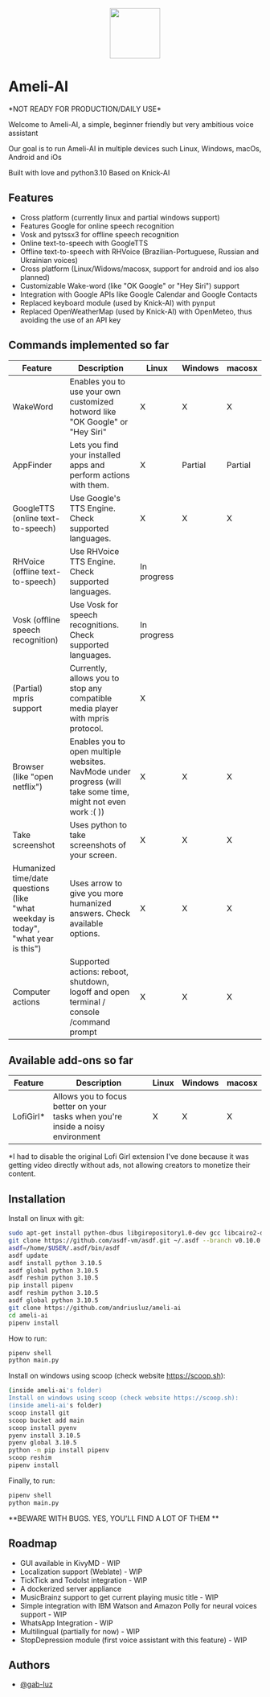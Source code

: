 <p align="center">
<img src="https://raw.githubusercontent.com/gab-luz/ameli-ai/main/ameliai_logo.png" width="100" height="100">

# Ameli-AI
</p>
*NOT READY FOR PRODUCTION/DAILY USE*

Welcome to Ameli-AI, a simple, beginner friendly but very ambitious voice assistant

Our goal is to run Ameli-AI in multiple devices such Linux, Windows, macOs, Android and iOs

Built with love and python3.10
Based on Knick-AI

## Features

- Cross platform (currently linux and partial windows support)
- Features Google for online speech recognition
- Vosk and pytssx3 for offline speech recognition
- Online text-to-speech with GoogleTTS
- Offline text-to-speech with RHVoice (Brazilian-Portuguese, Russian and Ukrainian voices)
- Cross platform (Linux/Widows/macosx, support for android and ios also planned)
- Customizable Wake-word (like "OK Google" or "Hey Siri") support
- Integration with Google APIs like Google Calendar and Google Contacts
- Replaced keyboard module (used by Knick-AI) with pynput
- Replaced OpenWeatherMap (used by Knick-AI) with OpenMeteo, thus avoiding the use of an API key

## Commands implemented so far 
| Feature  | Description| Linux  | Windows  | macosx  |
|---|---|---|---|---|
| WakeWord  | Enables you to use your own customized hotword like "OK Google" or "Hey Siri" | X  | X  |X|
| AppFinder  | Lets you find your installed apps and perform actions with them.  | X  | Partial  |Partial|
| GoogleTTS (online text-to-speech) | Use Google's TTS Engine. Check supported languages. | X  | X  |X|
| RHVoice (offline text-to-speech)  |  Use RHVoice TTS Engine. Check supported languages. | In progress  |   ||
| Vosk (offline speech recognition)  | Use Vosk for speech recognitions. Check supported languages.  | In progress  |   ||
| (Partial) mpris support  | Currently, allows you to stop any compatible media player with mpris protocol. | X  |  ||
| Browser (like "open netflix")  | Enables you to open multiple websites. NavMode under progress (will take some time, might not even work :( ))  | X  | X  |X|
| Take screenshot  | Uses python to take screenshots of your screen.  | X  | X  |X|
| Humanized time/date questions (like <br />"what weekday is today", <br />"what year is this")  | Uses arrow to give you more humanized answers. Check available options.  | X  | X  |X|
| Computer actions | Supported actions: reboot, shutdown, logoff and open terminal / console /command prompt   | X  | X  |X|

## Available add-ons so far
| Feature  | Description| Linux  | Windows  | macosx  |
|---|---|---|---|---|
| LofiGirl*  | Allows you to focus better on your <br /> tasks when you're inside a noisy environment | X  | X  | X|

*I had to disable the original Lofi Girl extension I've done because it was getting video directly without ads, not allowing creators to monetize their content.

## Installation

Install on linux with git:

```bash
sudo apt-get install python-dbus libgirepository1.0-dev gcc libcairo2-dev pkg-config python3-dev gir1.2-gtk-3.0 libplayerctl-dev libdbus-1-dev libdbus-glib-1-dev python3-pyaudio libcairo2-dev pkg-config python3-dev
git clone https://github.com/asdf-vm/asdf.git ~/.asdf --branch v0.10.0
asdf=/home/$USER/.asdf/bin/asdf
asdf update
asdf install python 3.10.5
asdf global python 3.10.5
asdf reshim python 3.10.5
pip install pipenv
asdf reshim python 3.10.5
asdf global python 3.10.5
git clone https://github.com/andriusluz/ameli-ai
cd ameli-ai
pipenv install
```
How to run:

```bash
pipenv shell
python main.py
```

Install on windows using scoop (check website https://scoop.sh):
```bash
(inside ameli-ai's folder)
Install on windows using scoop (check website https://scoop.sh):
(inside ameli-ai's folder)
scoop install git
scoop bucket add main
scoop install pyenv
pyenv install 3.10.5
pyenv global 3.10.5
python -m pip install pipenv
scoop reshim
pipenv install
```

Finally, to run:
```bash
pipenv shell
python main.py
```
**BEWARE WITH BUGS. YES, YOU'LL FIND A LOT OF THEM **
   
## Roadmap
- GUI available in KivyMD - WIP
- Localization support (Weblate) - WIP
- TickTick and TodoIst integration - WIP
- A dockerized server appliance
- MusicBrainz support to get current playing music title - WIP
- Simple integration with IBM Watson and Amazon Polly for neural voices support - WIP
- WhatsApp Integration - WIP
- Multilingual (partially for now) - WIP
- StopDepression module (first voice assistant with this feature) - WIP
## Authors

- [@gab-luz](https://github.com/gab-luz)

